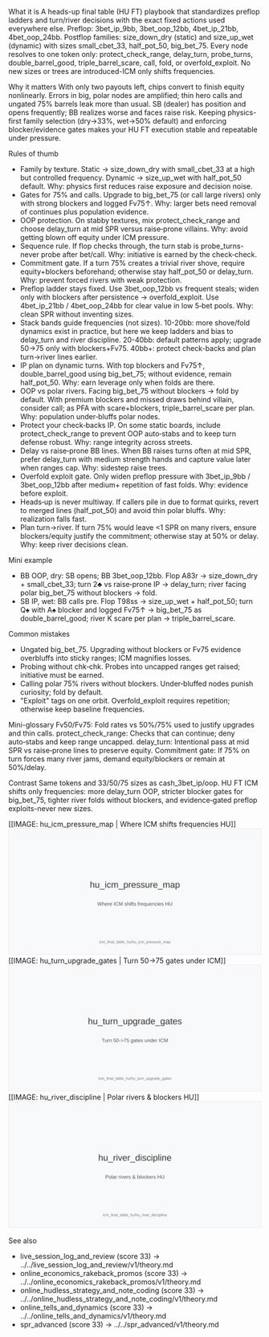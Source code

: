 What it is
A heads-up final table (HU FT) playbook that standardizes preflop ladders and turn/river decisions with the exact fixed actions used everywhere else. Preflop: 3bet_ip_9bb, 3bet_oop_12bb, 4bet_ip_21bb, 4bet_oop_24bb. Postflop families: size_down_dry (static) and size_up_wet (dynamic) with sizes small_cbet_33, half_pot_50, big_bet_75. Every node resolves to one token only: protect_check_range, delay_turn, probe_turns, double_barrel_good, triple_barrel_scare, call, fold, or overfold_exploit. No new sizes or trees are introduced-ICM only shifts frequencies.

Why it matters
With only two payouts left, chips convert to finish equity nonlinearly. Errors in big, polar nodes are amplified; thin hero calls and ungated 75% barrels leak more than usual. SB (dealer) has position and opens frequently; BB realizes worse and faces raise risk. Keeping physics-first family selection (dry→33%, wet→50% default) and enforcing blocker/evidence gates makes your HU FT execution stable and repeatable under pressure.

Rules of thumb
- Family by texture. Static → size_down_dry with small_cbet_33 at a high but controlled frequency. Dynamic → size_up_wet with half_pot_50 default. Why: physics first reduces raise exposure and decision noise.
- Gates for 75% and calls. Upgrade to big_bet_75 (or call large rivers) only with strong blockers and logged Fv75↑. Why: larger bets need removal of continues plus population evidence.
- OOP protection. On stabby textures, mix protect_check_range and choose delay_turn at mid SPR versus raise‑prone villains. Why: avoid getting blown off equity under ICM pressure.
- Sequence rule. If flop checks through, the turn stab is probe_turns-never probe after bet/call. Why: initiative is earned by the check‑check.
- Commitment gate. If a turn 75% creates a trivial river shove, require equity+blockers beforehand; otherwise stay half_pot_50 or delay_turn. Why: prevent forced rivers with weak protection.
- Preflop ladder stays fixed. Use 3bet_oop_12bb vs frequent steals; widen only with blockers after persistence → overfold_exploit. Use 4bet_ip_21bb / 4bet_oop_24bb for clear value in low 5‑bet pools. Why: clean SPR without inventing sizes.
- Stack bands guide frequencies (not sizes). 10-20bb: more shove/fold dynamics exist in practice, but here we keep ladders and bias to delay_turn and river discipline. 20-40bb: default patterns apply; upgrade 50→75 only with blockers+Fv75. 40bb+: protect check-backs and plan turn→river lines earlier.
- IP plan on dynamic turns. With top blockers and Fv75↑, double_barrel_good using big_bet_75; without evidence, remain half_pot_50. Why: earn leverage only when folds are there.
- OOP vs polar rivers. Facing big_bet_75 without blockers → fold by default. With premium blockers and missed draws behind villain, consider call; as PFA with scare+blockers, triple_barrel_scare per plan. Why: population under‑bluffs polar nodes.
- Protect your check‑backs IP. On some static boards, include protect_check_range to prevent OOP auto‑stabs and to keep turn defense robust. Why: range integrity across streets.
- Delay vs raise‑prone BB lines. When BB raises turns often at mid SPR, prefer delay_turn with medium strength hands and capture value later when ranges cap. Why: sidestep raise trees.
- Overfold exploit gate. Only widen preflop pressure with 3bet_ip_9bb / 3bet_oop_12bb after medium+ repetition of fast folds. Why: evidence before exploit.
- Heads‑up is never multiway. If callers pile in due to format quirks, revert to merged lines (half_pot_50) and avoid thin polar bluffs. Why: realization falls fast.
- Plan turn→river. If turn 75% would leave <1 SPR on many rivers, ensure blockers/equity justify the commitment; otherwise stay at 50% or delay. Why: keep river decisions clean.

Mini example
- BB OOP, dry: SB opens; BB 3bet_oop_12bb. Flop A83r → size_down_dry + small_cbet_33; turn 2♣ vs raise‑prone IP → delay_turn; river facing polar big_bet_75 without blockers → fold.
- SB IP, wet: BB calls pre. Flop T98ss → size_up_wet + half_pot_50; turn Q♠ with A♠ blocker and logged Fv75↑ → big_bet_75 as double_barrel_good; river K scare per plan → triple_barrel_scare.

Common mistakes
- Ungated big_bet_75. Upgrading without blockers or Fv75 evidence overbluffs into sticky ranges; ICM magnifies losses.
- Probing without chk‑chk. Probes into uncapped ranges get raised; initiative must be earned.
- Calling polar 75% rivers without blockers. Under‑bluffed nodes punish curiosity; fold by default.
- "Exploit" tags on one orbit. Overfold_exploit requires repetition; otherwise keep baseline frequencies.

Mini-glossary
Fv50/Fv75: Fold rates vs 50%/75% used to justify upgrades and thin calls. 
protect_check_range: Checks that can continue; deny auto‑stabs and keep range uncapped. 
delay_turn: Intentional pass at mid SPR vs raise‑prone lines to preserve equity. 
Commitment gate: If 75% on turn forces many river jams, demand equity/blockers or remain at 50%/delay.

Contrast
Same tokens and 33/50/75 sizes as cash_3bet_ip/oop. HU FT ICM shifts only frequencies: more delay_turn OOP, stricter blocker gates for big_bet_75, tighter river folds without blockers, and evidence‑gated preflop exploits-never new sizes.

[[IMAGE: hu_icm_pressure_map | Where ICM shifts frequencies HU]]
![Where ICM shifts frequencies HU](images/hu_icm_pressure_map.svg)
[[IMAGE: hu_turn_upgrade_gates | Turn 50->75 gates under ICM]]
![Turn 50->75 gates under ICM](images/hu_turn_upgrade_gates.svg)
[[IMAGE: hu_river_discipline | Polar rivers & blockers HU]]
![Polar rivers & blockers HU](images/hu_river_discipline.svg)

See also
- live_session_log_and_review (score 33) → ../../live_session_log_and_review/v1/theory.md
- online_economics_rakeback_promos (score 33) → ../../online_economics_rakeback_promos/v1/theory.md
- online_hudless_strategy_and_note_coding (score 33) → ../../online_hudless_strategy_and_note_coding/v1/theory.md
- online_tells_and_dynamics (score 33) → ../../online_tells_and_dynamics/v1/theory.md
- spr_advanced (score 33) → ../../spr_advanced/v1/theory.md